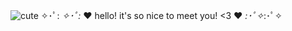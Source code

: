 ![cute](https://github.com/jupiterboopiter/jupiterboopiter/assets/135379233/065621aa-b880-4ab6-b5b2-18fb10913abb)
✧･ﾟ: *✧･ﾟ:*   ♥ hello! it's so nice to meet you! <3 ♥   *:･ﾟ✧*:･ﾟ✧
